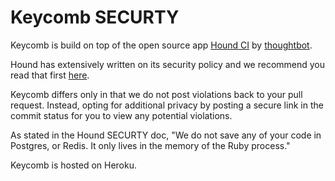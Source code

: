 Keycomb SECURTY
====

Keycomb is build on top of the open source app [Hound CI](https://houndci.com) by [thoughtbot](http://thoughtbot.com).

Hound has extensively written on its security policy and we recommend you read that first [here](https://github.com/houndci/hound/blob/master/doc/SECURITY.md).

Keycomb differs only in that we do not post violations back to your pull request. Instead, opting for additional privacy by posting a secure link in the commit status for you to view any potential violations.

As stated in the Hound SECURTY doc, "We do not save any of your code in Postgres, or Redis. It only lives in the memory of the Ruby process."

Keycomb is hosted on Heroku.
